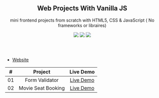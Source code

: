 <br/>


<h2 align="middle">Web Projects With Vanilla JS</h2>
<p align="middle">mini frontend projects from scratch with HTML5, CSS & JavaScript ( No frameworks or libraires) </p>
<p align="middle">
  <img src="https://img.shields.io/badge/language-html-red.svg?style=flat-square"/>
  <img src="https://img.shields.io/badge/language-css-blue.svg?style=flat-square"/>
  <img src="https://img.shields.io/badge/language-js-yellow.svg?style=flat-square"/>
</p>

<br/>
<br/>

- [Website](https://hwani-vanillajs.netlify.app/)


|  #  |            Project             | Live Demo |
| :-: | :----------------------------: | :-------: |
| 01  | Form Validator | [Live Demo](https://hwani-vanillajs.netlify.app/form-validator/)  |
| 02  | Movie Seat Booking | [Live Demo](https://hwani-vanillajs.netlify.app/movie-seat-booking/)  |

